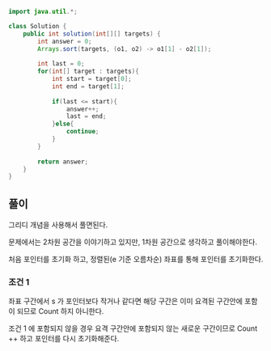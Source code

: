 ```java
import java.util.*;

class Solution {
    public int solution(int[][] targets) {
        int answer = 0;
        Arrays.sort(targets, (o1, o2) -> o1[1] - o2[1]);
        
        int last = 0;
        for(int[] target : targets){
            int start = target[0];
            int end = target[1];
            
            if(last <= start){
                answer++;
                last = end;
            }else{
                continue;
            }
        }
        
        return answer;
    }
}
```

## 풀이

그리디 개념을 사용해서 풀면된다.

문제에서는 2차원 공간을 이야기하고 있지만, 1차원 공간으로 생각하고 풀이해야한다. 

처음 포인터를 초기화 하고, 정렬된(e 기준 오름차순) 좌표를 통해 포인터를 초기화한다. 

### 조건 1
좌표 구간에서 s 가 포인터보다 작거나 같다면 
해당 구간은 이미 요격된 구간안에 포함이 되므로 Count 하지 아니한다.

조건 1 에 포함되지 않을 경우 요격 구간안에 포함되지 않는 새로운 구간이므로 Count ++ 하고 포인터를 다시 초기화해준다.